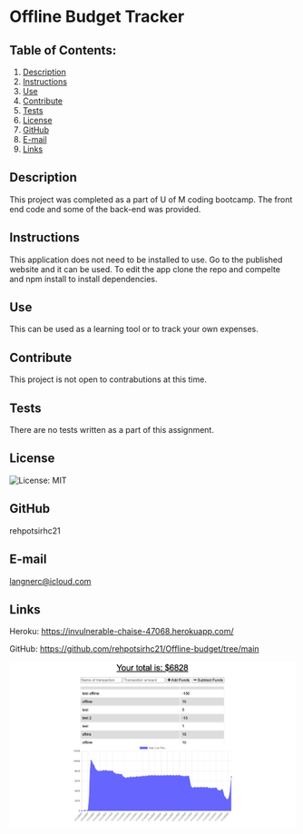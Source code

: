 # Offline Budget Tracker
  ## Table of Contents:
  1. [Description](#description) 
  2. [Instructions](#instructions)
  3. [Use](#use)  
  4. [Contribute](#contribute)
  5. [Tests](#tests)
  6. [License](#license)
  7. [GitHub](#github)
  8. [E-mail](#e-mail)
  9. [Links](#links)
## Description
This project was completed as a part of U of M coding bootcamp. The front end code and some of the back-end was provided. 
## Instructions
This application does not need to be installed to use. Go to the published website and it can be used. To edit the app clone the repo and compelte and npm install to install dependencies.
## Use
This can be used as a learning tool or to track your own expenses. 
## Contribute
This project is not open to contrabutions at this time.
## Tests
There are no tests written as a part of this assignment.
## License
![License: MIT](https://img.shields.io/badge/License-MIT-yellow.svg)
## GitHub
rehpotsirhc21
## E-mail
langnerc@icloud.com

## Links
Heroku: https://invulnerable-chaise-47068.herokuapp.com/

GitHub: https://github.com/rehpotsirhc21/Offline-budget/tree/main

![app image](./public/assets/images/screencapture-localhost-3001-2022-07-14-11_20_27.png)